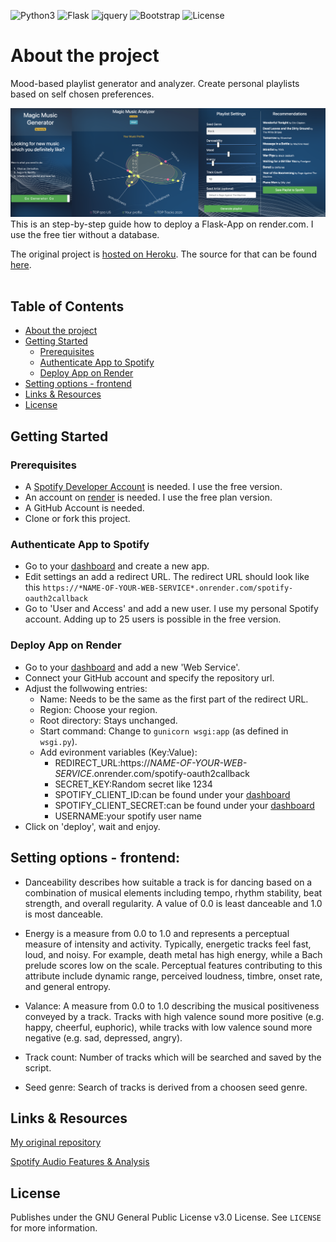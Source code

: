 ![Python3](https://img.shields.io/badge/Python-3-brightgreen) 
![Flask](https://img.shields.io/badge/Flask-1.1.2-red)
![jquery](https://img.shields.io/badge/jQuery-3.5.1-yellow)
![Bootstrap](https://img.shields.io/badge/Bootstrap-4.5.2-blue)
![License](https://img.shields.io/badge/License-GPL%20v3.0-lightgrey)


# About the project
Mood-based playlist generator and analyzer. Create personal playlists based on self chosen preferences.

![screenshot](./screenshots/screenshot_1.png)
This is an step-by-step guide how to deploy a Flask-App on render.com. I use the free tier without a database.

The original project is [hosted on Heroku](https://marcify.herokuapp.com). The source for that can be found [here](https://github.com/marwonn/spotify-playlist-generator-analyzer).
<br/><br/>

## Table of Contents
  <ul>
    <li>
      <a href="#about-the-project">About the project</a>
    </li>
    <li>
      <a href="#getting-started">Getting Started</a>
      <ul>
        <li><a href="#prerequisites">Prerequisites</a></li>
        <li><a href="#spotify">Authenticate App to Spotify</a></li>
        <li><a href="#render">Deploy App on Render</a></li>
      </ul>
    </li>
    <li><a href="#frontend">Setting options - frontend</a></li>
    <li><a href="#links">Links & Resources</a></li>
    <li><a href="#license">License</a></li>
  </ul>


## Getting Started
### Prerequisites
- A [Spotify Developer Account](https://developer.spotify.com) is needed. I use the free version.
- An account on [render](https://render.com) is needed. I use the free plan version.
- A GitHub Account is needed.
- Clone or fork this project.

### Authenticate App to Spotify
- Go to your [dashboard](https://developer.spotify.com/dashboard/) and create a new app. 
- Edit settings an add a redirect URL. The redirect URL should look like this ```https://*NAME-OF-YOUR-WEB-SERVICE*.onrender.com/spotify-oauth2callback```
- Go to 'User and Access' and add a new user. I use my personal Spotify account. Adding up to 25 users is possible in the free version.

### Deploy App on Render
- Go to your [dashboard](https://dashboard.render.com) and add a new 'Web Service'.
- Connect your GitHub account and specify the repository url.
- Adjust the follwowing entries:
   - Name: Needs to be the same as the first part of the redirect URL.
   - Region: Choose your region.
   - Root directory: Stays unchanged.
   - Start command: Change to ```gunicorn wsgi:app``` (as defined in ```wsgi.py```).
   - Add evironment variables (Key:Value):
     - REDIRECT_URL:https://*NAME-OF-YOUR-WEB-SERVICE*.onrender.com/spotify-oauth2callback
     - SECRET_KEY:Random secret like 1234
     - SPOTIFY_CLIENT_ID:can be found under your [dashboard](https://dashboard.render.com) 
     - SPOTIFY_CLIENT_SECRET:can be found under your [dashboard](https://dashboard.render.com)
     - USERNAME:your spotify user name
- Click on 'deploy', wait and enjoy.

## Setting options - frontend:

- Danceability describes how suitable a track is for dancing based on a combination of musical elements including tempo, rhythm stability, beat strength, and overall regularity. A value of 0.0 is least danceable and 1.0 is most danceable.

- Energy is a measure from 0.0 to 1.0 and represents a perceptual measure of intensity and activity. Typically, energetic tracks feel fast, loud, and noisy. For example, death metal has high energy, while a Bach prelude scores low on the scale. Perceptual features contributing to this attribute include dynamic range, perceived loudness, timbre, onset rate, and general entropy.

- Valance: A measure from 0.0 to 1.0 describing the musical positiveness conveyed by a track. Tracks with high valence sound more positive (e.g. happy, cheerful, euphoric), while tracks with low valence sound more negative (e.g. sad, depressed, angry).

- Track count: Number of tracks which will be searched and saved by the script.

- Seed genre: Search of tracks is derived from a choosen seed genre.

## Links & Resources
[My original repository](https://github.com/marwonn/spotify-playlist-generator-analyzer)

[Spotify Audio Features & Analysis](https://developer.spotify.com/discover/#audio-features-analysis)

## License
Publishes under the GNU General Public License v3.0 License. See `LICENSE` for more information.


